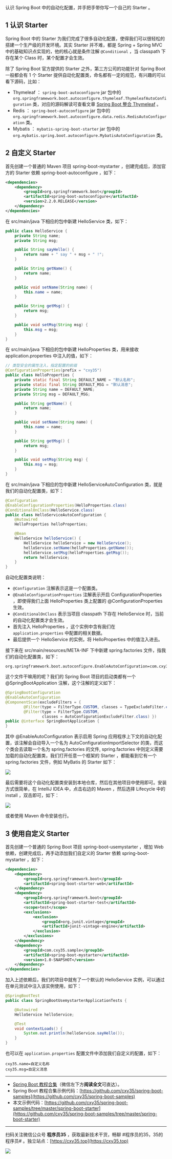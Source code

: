 认识 Spring Boot 中的自动化配置，并手把手带你写一个自己的 Starter 。
<!-- more -->

## 1 认识 Starter

Spring Boot 中的 Starter 为我们完成了很多自动化配置，使得我们可以很轻松的搭建一个生产级的开发环境。其实 Starter 并不难，都是 Spring + Spring MVC 中的基础知识点实现的，他的核心就是条件注解 `@Conditional` ，当 classpath 下存在某个 Class 时，某个配置才会生效。

除了 Spring Boot 官方提供的 Starter 之外，第三方公司的功能针对 Spring Boot 一般都会有 1 个 Starter 提供自动化配置类，命名都有一定的规范，有兴趣的可以看下源码，比如：
- Thymeleaf ： `spring-boot-autoconfigure` jar 包中的
`org.springframework.boot.autoconfigure.thymeleaf.ThymeleafAutoConfiguration` 类，对应的源码解读可查看文章 [Spring Boot 整合 Thymeleaf](https://mp.weixin.qq.com/s/3E27wfdlEQVjJb1hZ5Rz9g) 。
- Redis ： `spring-boot-autoconfigure` jar 包中的 `org.springframework.boot.autoconfigure.data.redis.RedisAutoConfiguration` 类。
- Mybatis ： `mybatis-spring-boot-starter` jar 包中的 `org.mybatis.spring.boot.autoconfigure.MybatisAutoConfiguration` 类。

## 2 自定义 Starter

首先创建一个普通的 Maven 项目 spring-boot-mystarter ，创建完成后，添加官方的 Starter 依赖 spring-boot-autoconfigure ，如下：

```xml
<dependencies>
    <dependency>
        <groupId>org.springframework.boot</groupId>
        <artifactId>spring-boot-autoconfigure</artifactId>
        <version>2.2.0.RELEASE</version>
    </dependency>
</dependencies>
```

在 src/main/java 下相应的包中新建 HelloService 类，如下：

```java
public class HelloService {
    private String name;
    private String msg;

    public String sayHello() {
        return name + " say " + msg + " !";
    }

    public String getName() {
        return name;
    }

    public void setName(String name) {
        this.name = name;
    }

    public String getMsg() {
        return msg;
    }

    public void setMsg(String msg) {
        this.msg = msg;
    }
}
```

在 src/main/java 下相应的包中新建 HelloProperties 类，用来接收 application.properties 中注入的值，如下：

```java
// 类型安全的属性注入，指定配置的前缀
@ConfigurationProperties(prefix = "cxy35")
public class HelloProperties {
    private static final String DEFAULT_NAME = "默认名称";
    private static final String DEFAULT_MSG = "默认消息";
    private String name = DEFAULT_NAME;
    private String msg = DEFAULT_MSG;

    public String getName() {
        return name;
    }

    public void setName(String name) {
        this.name = name;
    }

    public String getMsg() {
        return msg;
    }

    public void setMsg(String msg) {
        this.msg = msg;
    }
}
```

在 src/main/java 下相应的包中新建 HelloServiceAutoConfiguration 类，就是我们的自动化配置类，如下：

```java
@Configuration
@EnableConfigurationProperties(HelloProperties.class)
@ConditionalOnClass(HelloService.class)
public class HelloServiceAutoConfiguration {
    @Autowired
    HelloProperties helloProperties;

    @Bean
    HelloService helloService() {
        HelloService helloService = new HelloService();
        helloService.setName(helloProperties.getName());
        helloService.setMsg(helloProperties.getMsg());
        return helloService;
    }
}
```

自动化配置类说明：

- `@Configuration` 注解表示这是一个配置类。
- `@EnableConfigurationProperties` 注解表示开启 ConfigurationProperties ，即使得我们上面 HelloProperties 类上配置的 @ConfigurationProperties 生效。
- `@ConditionalOnClass` 表示当项目 classpath 下存在 HelloService 时，当前的自动化配置类才会生效。
- 首先注入 HelloProperties ，这个实例中含有我们在 `application.properties` 中配置的相关数据。
- 最后提供一个 HelloService 的实例，将 HelloProperties 中的值注入进去。

接下来在 src/main/resources/META-INF 下中新建 spring.factories 文件，指我们的自动化配置类，如下：

```
org.springframework.boot.autoconfigure.EnableAutoConfiguration=com.cxy35.sample.springboot.mystarter.HelloServiceAutoConfiguration
```

这个文件干嘛用的呢？我们的 Spring Boot 项目的启动类都有一个 @SpringBootApplication 注解，这个注解的定义如下：

```java
@SpringBootConfiguration
@EnableAutoConfiguration
@ComponentScan(excludeFilters = {
		@Filter(type = FilterType.CUSTOM, classes = TypeExcludeFilter.class),
		@Filter(type = FilterType.CUSTOM,
				classes = AutoConfigurationExcludeFilter.class) })
public @interface SpringBootApplication {
}
```

其中 @EnableAutoConfiguration 表示启用 Spring 应用程序上下文的自动化配置，该注解会自动导入一个名为 AutoConfigurationImportSelector 的类，而这个类会去读取一个名为 spring.factories 的文件, spring.factories 中则定义需要加载的自动化配置类，我们打开任意一个框架的 Starter ，都能看到它有一个 spring.factories 文件，例如 MyBatis 的 Starter 如下：

![](https://oscimg.oschina.net/oscnet/up-daafd4aa1d6acdbe1026104fc5c984ebf0b.png)

最后需要将这个自动化配置类安装到本地仓库，然后在其他项目中使用即可。安装方式很简单，在 IntelliJ IDEA 中，点击右边的 Maven ，然后选择 Lifecycle 中的 install ，双击即可，如下：

![](https://oscimg.oschina.net/oscnet/up-5276235f71777009278913b7026900dd089.png)

或者使用 Maven 命令安装也行。

## 3 使用自定义 Starter

首先创建一个普通的 Spring Boot 项目 spring-boot-usemystarter ，增加 Web 依赖，创建完成后，再手动添加我们自定义的 Starter 依赖 spring-boot-mystarter ，如下：

```xml
<dependencies>
    <dependency>
        <groupId>org.springframework.boot</groupId>
        <artifactId>spring-boot-starter-web</artifactId>
    </dependency>
    <dependency>
        <groupId>org.springframework.boot</groupId>
        <artifactId>spring-boot-starter-test</artifactId>
        <scope>test</scope>
        <exclusions>
            <exclusion>
                <groupId>org.junit.vintage</groupId>
                <artifactId>junit-vintage-engine</artifactId>
            </exclusion>
        </exclusions>
    </dependency>
    <dependency>
        <groupId>com.cxy35.sample</groupId>
        <artifactId>spring-boot-mystarter</artifactId>
        <version>1.0-SNAPSHOT</version>
    </dependency>
</dependencies>
```

加入上述依赖后，我们的项目中就有了一个默认的 HelloService 实例，可以通过在单元测试中注入该实例使用，如下：

```java
@SpringBootTest
public class SpringBootUsemystarterApplicationTests {

    @Autowired
    HelloService helloService;

    @Test
    void contextLoads() {
        System.out.println(helloService.sayHello());
    }
}
```

也可以在 `application.properties` 配置文件中添加我们自定义的配置，如下：

```properties
cxy35.name=自定义名称
cxy35.msg=自定义消息
```

---

- [Spring Boot 教程合集](https://mp.weixin.qq.com/s/9vOiAxHFnfJnRwSlTfAHwg)（微信左下方**阅读全文**可直达）。
- Spring Boot 教程合集示例代码：[https://github.com/cxy35/spring-boot-samples](https://github.com/cxy35/spring-boot-samples)
- 本文示例代码：[https://github.com/cxy35/spring-boot-samples/tree/master/spring-boot-starter](https://github.com/cxy35/spring-boot-samples/tree/master/spring-boot-starter)


---

扫码关注微信公众号 **程序员35** ，获取最新技术干货，畅聊 #程序员的35，35的程序员# 。独立站点：[https://cxy35.top](https://cxy35.top)

![](https://oscimg.oschina.net/oscnet/up-285838b9c516db5bb1ba760f292f2346078.JPEG)